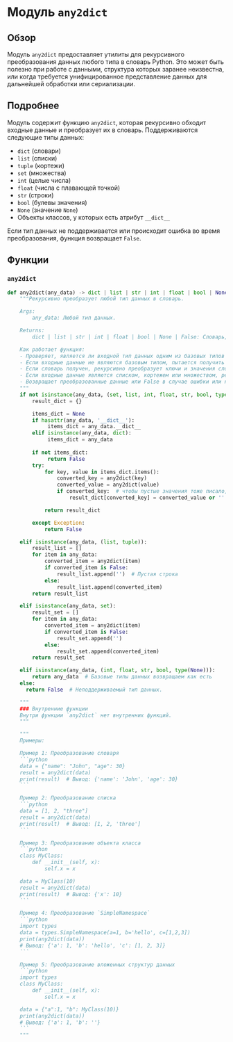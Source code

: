 # Модуль `any2dict`

## Обзор

Модуль `any2dict` предоставляет утилиты для рекурсивного преобразования данных любого типа в словарь Python. Это может быть полезно при работе с данными, структура которых заранее неизвестна, или когда требуется унифицированное представление данных для дальнейшей обработки или сериализации.

## Подробнее

Модуль содержит функцию `any2dict`, которая рекурсивно обходит входные данные и преобразует их в словарь. Поддерживаются следующие типы данных:

- `dict` (словари)
- `list` (списки)
- `tuple` (кортежи)
- `set` (множества)
- `int` (целые числа)
- `float` (числа с плавающей точкой)
- `str` (строки)
- `bool` (булевы значения)
- `None` (значение `None`)
- Объекты классов, у которых есть атрибут `__dict__`

Если тип данных не поддерживается или происходит ошибка во время преобразования, функция возвращает `False`.

## Функции

### `any2dict`

```python
def any2dict(any_data) -> dict | list | str | int | float | bool | None | False:
    """Рекурсивно преобразует любой тип данных в словарь.

    Args:
        any_data: Любой тип данных.

    Returns:
        dict | list | str | int | float | bool | None | False: Словарь, представляющий входные данные, или `False`, если преобразование невозможно.

    Как работает функция:
    - Проверяет, является ли входной тип данных одним из базовых типов (set, list, int, float, str, bool, None).
    - Если входные данные не являются базовым типом, пытается получить словарь из атрибута __dict__ объекта или напрямую, если это словарь.
    - Если словарь получен, рекурсивно преобразует ключи и значения словаря.
    - Если входные данные являются списком, кортежем или множеством, рекурсивно преобразует каждый элемент.
    - Возвращает преобразованные данные или False в случае ошибки или неподдерживаемого типа данных.
    """
    if not isinstance(any_data, (set, list, int, float, str, bool, type(None))):
        result_dict = {}

        items_dict = None
        if hasattr(any_data, '__dict__'):
             items_dict = any_data.__dict__
        elif isinstance(any_data, dict):
             items_dict = any_data
        
        if not items_dict:
             return False
        try:
            for key, value in items_dict.items():
                converted_key = any2dict(key)
                converted_value = any2dict(value)
                if converted_key:  # чтобы пустые значения тоже писало, надо проверять на то, что не False
                    result_dict[converted_key] = converted_value or ''

            return result_dict

        except Exception:
            return False

    elif isinstance(any_data, (list, tuple)):
        result_list = []
        for item in any_data:
            converted_item = any2dict(item)
            if converted_item is False:
                result_list.append('')  # Пустая строка
            else:
                result_list.append(converted_item)
        return result_list

    elif isinstance(any_data, set):
        result_set = []
        for item in any_data:
            converted_item = any2dict(item)
            if converted_item is False:
                result_set.append('')
            else:
                result_set.append(converted_item)
        return result_set

    elif isinstance(any_data, (int, float, str, bool, type(None))):
        return any_data  # Базовые типы данных возвращаем как есть
    else:
      return False  # Неподдерживаемый тип данных.

    """
    ### Внутренние функции
    Внутри функции `any2dict` нет внутренних функций.
    """

    """
    Примеры:

    Пример 1: Преобразование словаря
    ```python
    data = {"name": "John", "age": 30}
    result = any2dict(data)
    print(result)  # Вывод: {'name': 'John', 'age': 30}
    ```

    Пример 2: Преобразование списка
    ```python
    data = [1, 2, "three"]
    result = any2dict(data)
    print(result)  # Вывод: [1, 2, 'three']
    ```

    Пример 3: Преобразование объекта класса
    ```python
    class MyClass:
        def __init__(self, x):
            self.x = x

    data = MyClass(10)
    result = any2dict(data)
    print(result)  # Вывод: {'x': 10}
    ```

    Пример 4: Преобразование `SimpleNamespace`
    ```python
    import types
    data = types.SimpleNamespace(a=1, b='hello', c=[1,2,3])
    print(any2dict(data))
    # Вывод: {'a': 1, 'b': 'hello', 'c': [1, 2, 3]}
    ```

    Пример 5: Преобразование вложенных структур данных
    ```python
    import types
    class MyClass:
        def __init__(self, x):
            self.x = x

    data = {"a":1, "b": MyClass(10)}
    print(any2dict(data))
    # Вывод: {'a': 1, 'b': ''}
    ```
    """
